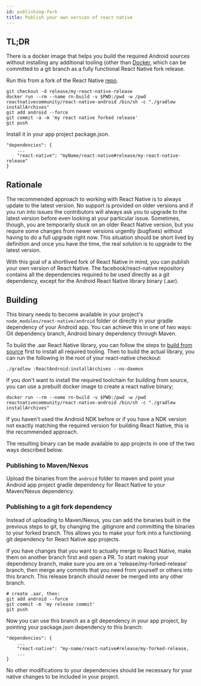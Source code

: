 ```yaml
---
id: publishing-fork
title: Publish your own version of react native
---
```


TL;DR
---
There is a docker image that helps you build the required Android sources without installing any additional tooling (other than [Docker](https://docs.docker.com/install/), which can be committed to a git branch as a fully functional React Native fork release.

Run this from a fork of the React Native [repo](https://github.com/facebook/react-native).
```
git checkout -d release/my-react-native-release
docker run --rm --name rn-build -v $PWD:/pwd -w /pwd reactnativecommunity/react-native-android /bin/sh -c "./gradlew installArchives"
git add android --force
git commit -a -m 'my react native forked release'
git push
```

Install it in your app project package.json.
```
"dependencies": {
    ...
    "react-native": "myName/react-native#release/my-react-native-release"
}
```

Rationale
---
The recommended approach to working with React Native is to always update to the latest version. No support is provided on older versions and if you run into issues the contributors will always ask you to upgrade to the latest version before even looking at your particular issue. Sometimes, though, you are temporarily stuck on an older React Native version, but you require some changes from newer versions urgently (bugfixes) without having to do a full upgrade right now. This situation should be short lived by definition and once you have the time, the real solution is to upgrade to the latest version.

With this goal of a shortlived fork of React Native in mind, you can publish your own version of React Native. The facebook/react-native repository contains all the dependencies required to be used directly as a git dependency, except for the Android React Native library binary (.aar).

Building
---

 This binary needs to become available in your project's `node_modules/react-native/android` folder or directly in your gradle dependency of your Android app. You can achieve this in one of two ways: Git dependency branch, Android binary dependency through Maven.

 To build the .aar React Native library, you can follow the steps to [build from source](building-from-source.md) first to install all required tooling. Then to build the actual library, you can run the following in the root of your react-native checkout:
 ```$bash
./gradlew :ReactAndroid:installArchives --no-daemon
 ```

If you don't want to 
install the required toolchain for building from source, you can use a prebuilt docker image to create a react native binary;
 ```
 docker run --rm --name rn-build -v $PWD:/pwd -w /pwd reactnativecommunity/react-native-android /bin/sh -c "./gradlew installArchives"
```
If you haven't used the Android NDK before or if you have a NDK version not exactly matching the required version for building React Native, this is the recommended approach.
 
The resulting binary can be made available to app projects in one of the two ways described below.

### Publishing to Maven/Nexus
Upload the binaries from the `android` folder to maven and point your Android app project gradle dependency for React Native to your Maven/Nexus dependency.

### Publishing to a git fork dependency
Instead of uploading to Maven/Nexus, you can add the binaries built in the previous steps to git, by changing the .gitignore and committing the binaries to your forked branch. This allows you to make your fork into a functioning git dependency for React Native app projects.

If you have changes that you want to actually merge to React Native, make them on another branch first and open a PR. To start making your dependency branch, make sure you are on a 'release/my-forked-release' branch, then merge any commits that you need from yourself or others into this branch. This release branch should never be merged into any other branch. 

```$bash
# create .aar, then:
git add android --force
git commit -m 'my release commit'
git push
```

Now you can use this branch as a git dependency in your app project, by pointing your package.json dependency to this branch:

```
"dependencies": {
    ...
    "react-native": "my-name/react-native#release/my-forked-release,
    ...
}
```

No other modifications to your dependencies should be necessary for your native changes to be included in your project.


